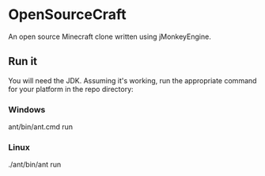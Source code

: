 # OpenSourceCraft
An open source Minecraft clone written using jMonkeyEngine.

## Run it
You will need the JDK. Assuming it's working, run the appropriate command for your platform in the repo directory:

### Windows
ant/bin/ant.cmd run

### Linux
./ant/bin/ant run
